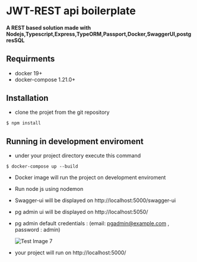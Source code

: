 # JWT-REST api boilerplate

#### A REST based solution made with Nodejs,Typescript,Express,TypeORM,Passport,Docker,SwaggerUI,postgresSQL

## Requirments

- docker 19+
- docker-compose 1.21.0+

## Installation

- clone the projet from the git repository

```
$ npm install
```

## Running in development enviroment

- under your project directory execute this command

```
$ docker-compose up --build
```

- Docker image will run the project on development enviroment

- Run node js using nodemon

- Swagger-ui will be displayed on http://localhost:5000/swagger-ui

- pg admin ui will be displayed on http://localhost:5050/

- pg admin default credentials : (email: pgadmin@example.com , password : admin)

  ![Test Image 7](https://github.com/medaymenTN/ts-express-jwt-rest-api/blob/master/docs/1.png)

- your project will run on http://localhost:5000/
